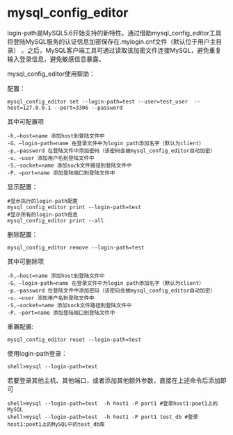# mysql_config_editor

login-path是MySQL5.6开始支持的新特性。通过借助mysql_config_editor工具将登陆MySQL服务的认证信息加密保存在.mylogin.cnf文件（默认位于用户主目录） 。之后，MySQL客户端工具可通过读取该加密文件连接MySQL，避免重复输入登录信息，避免敏感信息暴露。

mysql_config_editor使用帮助：

配置：

```
mysql_config_editor set --login-path=test --user=test_user  --host=127.0.0.1 --port=3306 --password
```

其中可配置项

```
-h,–host=name 添加host到登陆文件中
-G，–login-path=name 在登录文件中为login path添加名字（默认为client）
-p,–password 在登陆文件中添加密码（该密码会被mysql_config_editor自动加密）
-u，–user 添加用户名到登陆文件中
-S,–socket=name 添加sock文件路径到登陆文件中
-P，–port=name 添加登陆端口到登陆文件中
```

显示配置：

```
#显示执行的login-path配置
mysql_config_editor print --login-path=test 
#显示所有的login-path信息
mysql_config_editor print --all            
```



删除配置：

```
mysql_config_editor remove --login-path=test
```

其中可删除项

```
-h,–host=name 添加host到登陆文件中
-G，–login-path=name 在登录文件中为login path添加名字（默认为client）
-p,–password 在登陆文件中添加密码（该密码会被mysql_config_editor自动加密）
-u，–user 添加用户名到登陆文件中
-S,–socket=name 添加sock文件路径到登陆文件中
-P，–port=name 添加登陆端口到登陆文件中
```

重置配置:

```
mysql_config_editor reset --login-path=test
```

使用login-path登录：

```
shell>mysql --login-path=test
```

若要登录其他主机、其他端口，或者添加其他额外参数，直接在上述命令后添加即可

```
shell>mysql --login-path=test  -h host1 -P port1 #登录host1:poet1上的MySQL
shell>mysql --login-path=test  -h host1 -P port1 test_db #登录host1:poet1上的MySQL中的test_db库
```



